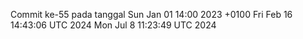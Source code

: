 Commit ke-55 pada tanggal Sun Jan 01 14:00 2023 +0100
Fri Feb 16 14:43:06 UTC 2024
Mon Jul  8 11:23:49 UTC 2024
